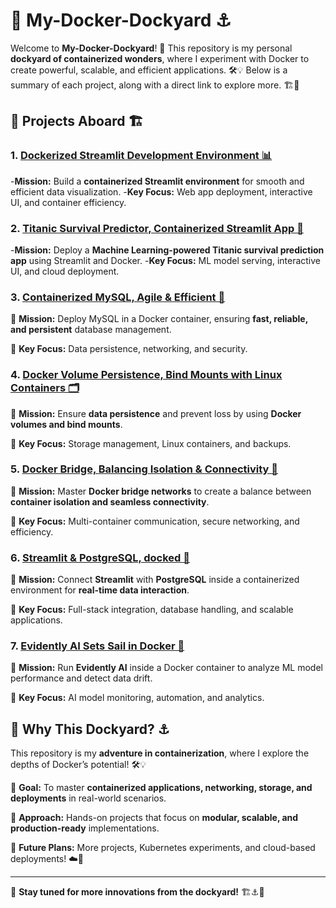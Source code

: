 # 🐳 My-Docker-Dockyard ⚓

Welcome to **My-Docker-Dockyard**! 🌊 This repository is my personal **dockyard of containerized wonders**, where I experiment with Docker to create powerful, scalable, and efficient applications. 🛠️💡 Below is a summary of each project, along with a direct link to explore more. 🏗️🚀

## 🚀 Projects Aboard 🏗️

### 1. [Dockerized Streamlit Development Environment 📊](Dockerized%20Streamlit%20Development%20Environment)
-**Mission:** Build a **containerized Streamlit environment** for smooth and efficient data visualization.
-**Key Focus:** Web app deployment, interactive UI, and container efficiency.

### 2. [Titanic Survival Predictor, Containerized Streamlit App 🚢](Titanic%20Survival%20Predictor%2C%20Containerized%20Streamlit%20App)
-**Mission:** Deploy a **Machine Learning-powered Titanic survival prediction app** using Streamlit and Docker.
-**Key Focus:** ML model serving, interactive UI, and cloud deployment.

### 3. [Containerized MySQL, Agile & Efficient 🐬](Containerized%20MySQL%2C%20Agile%20%26%20Efficient)
🎯 **Mission:** Deploy MySQL in a Docker container, ensuring **fast, reliable, and persistent** database management. 

📌 **Key Focus:** Data persistence, networking, and security.

### 4. [Docker Volume Persistence, Bind Mounts with Linux Containers 🗂️](Docker%20Volume%20Persistence%2C%20Bind%20Mounts%20with%20Linux%20Containers)
🎯 **Mission:** Ensure **data persistence** and prevent loss by using **Docker volumes and bind mounts**.

📌 **Key Focus:** Storage management, Linux containers, and backups.

### 5. [Docker Bridge, Balancing Isolation & Connectivity 🔗](Docker%20Bridge%2C%20Balancing%20Isolation%20%26%20Connectivity)
🎯 **Mission:** Master **Docker bridge networks** to create a balance between **container isolation and seamless connectivity**.

📌 **Key Focus:** Multi-container communication, secure networking, and efficiency.

### 6. [Streamlit & PostgreSQL, docked 🐘](Streamlit%20%26%20PostgreSQL%2C%20docked)
🎯 **Mission:** Connect **Streamlit** with **PostgreSQL** inside a containerized environment for **real-time data interaction**.

📌 **Key Focus:** Full-stack integration, database handling, and scalable applications.

### 7. [Evidently AI Sets Sail in Docker 🧠](Evidently%20AI%20Sets%20Sail%20in%20Docker)
🎯 **Mission:** Run **Evidently AI** inside a Docker container to analyze ML model performance and detect data drift.

📌 **Key Focus:** AI model monitoring, automation, and analytics.

## 🌊 Why This Dockyard? ⚓
This repository is my **adventure in containerization**, where I explore the depths of Docker’s potential! 🛠️💡

🔹 **Goal:** To master **containerized applications, networking, storage, and deployments** in real-world scenarios.

🔹 **Approach:** Hands-on projects that focus on **modular, scalable, and production-ready** implementations.

🔹 **Future Plans:** More projects, Kubernetes experiments, and cloud-based deployments! ☁️🚀

---

🌟 **Stay tuned for more innovations from the dockyard!** 🏗️⚓🚀
